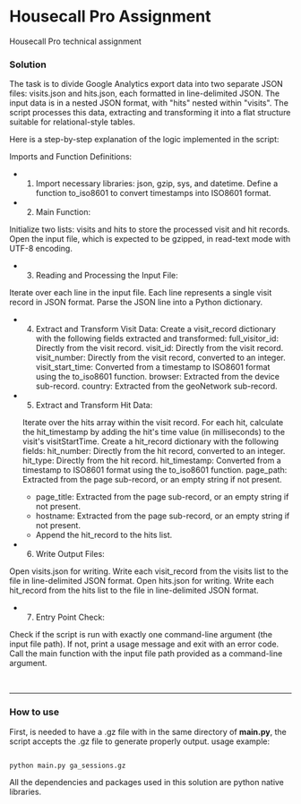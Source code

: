 # Housecall Pro Assignment
Housecall Pro technical assignment


### Solution 

The task is to divide Google Analytics export data into two separate JSON files: visits.json and hits.json, each formatted in line-delimited JSON. The input data is in a nested JSON format, with "hits" nested within "visits". The script processes this data, extracting and transforming it into a flat structure suitable for relational-style tables.

Here is a step-by-step explanation of the logic implemented in the script:

Imports and Function Definitions:

- 1. Import necessary libraries: json, gzip, sys, and datetime.
Define a function to_iso8601 to convert timestamps into ISO8601 format.


- 2. Main Function:

Initialize two lists: visits and hits to store the processed visit and hit records.
Open the input file, which is expected to be gzipped, in read-text mode with UTF-8 encoding.

- 3. Reading and Processing the Input File:

Iterate over each line in the input file. Each line represents a single visit record in JSON format.
Parse the JSON line into a Python dictionary.

- 4. Extract and Transform Visit Data:
Create a visit_record dictionary with the following fields extracted and transformed:
  full_visitor_id: Directly from the visit record.
  visit_id: Directly from the visit record.
  visit_number: Directly from the visit record, converted to an integer.
  visit_start_time: Converted from a timestamp to ISO8601 format using the to_iso8601 function.
  browser: Extracted from the device sub-record.
  country: Extracted from the geoNetwork sub-record.


- 5. Extract and Transform Hit Data:

  Iterate over the hits array within the visit record.
  For each hit, calculate the hit_timestamp by adding the hit's time value (in milliseconds) to the visit's visitStartTime.
  Create a hit_record dictionary with the following fields:
  hit_number: Directly from the hit record, converted to an integer.
  hit_type: Directly from the hit record.
  hit_timestamp: Converted from a timestamp to ISO8601 format using the to_iso8601 function.
  page_path: Extracted from the page sub-record,
  or an empty string if not present.
  - page_title: Extracted from the page sub-record, or an empty string if not present.
  - hostname: Extracted from the page sub-record, or an empty string if not present.
  - Append the hit_record to the hits list.

- 6. Write Output Files:

Open visits.json for writing. Write each visit_record from the visits list to the file in line-delimited JSON format.
Open hits.json for writing. Write each hit_record from the hits list to the file in line-delimited JSON format.

- 7. Entry Point Check:

Check if the script is run with exactly one command-line argument (the input file path). If not, print a usage message and exit with an error code.
Call the main function with the input file path provided as a command-line argument.

<br>
<hr>

### How to use 

First, is needed to have a .gz file with in the same directory of **main.py**, the script accepts the .gz file to generate properly output. 
usage example: 

```python

python main.py ga_sessions.gz

```

All the dependencies and packages used in this solution are python native libraries. 
<br>


